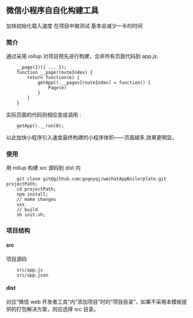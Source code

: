 
## 微信小程序自自化构建工具

加快初始化载入速度 在项目中做测试 基本会减少一半的时间

### 简介

通过采用 rollup 对项目预先进行构建，合并所有页面代码到 app.js:

```程序入口
    __page(1)({ ... });
    function __page(routeIndex) {
        return function(e) {
            getApp().__pages[routeIndex] = function() {
                Page(e)
            }
        }
    }
```

实际页面的代码则相应变成调用 :

```页面
    getApp().__run(0);
```

以此加快小程序引入速度最终构建的小程序体积——页面越多,效果更明显。


### 使用

用 rollup 构建 src 源码到 dist 内

```shell
    git clone git@github.com:gogoyqj/wechatAppBoilerplate.git projectPath;
    cd projectPath;
    npm install;
    // make changes
    xxx
    // build
    sh init.sh;
```

### 项目结构 

#### src

项目源码

```shell
    src/app.js
    src/app.json
```

#### dist

对应“微信 web 开发者工具”内“添加项目”时的“项目目录”，如果不采用本模板提供的打包解决方案，则应选择 src 目录。
